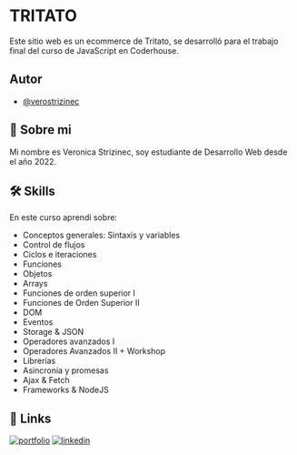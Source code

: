 
#   TRITATO

Este sitio web es un ecommerce de Tritato, se desarrolló para el trabajo final del curso de JavaScript en Coderhouse.


## Autor

- [@verostrizinec](https://www.github.com/verostrizinec)


## 🚀 Sobre mi
Mi nombre es Veronica Strizinec, soy estudiante de Desarrollo Web desde el año 2022.


## 🛠 Skills
En este curso aprendi sobre:

- Conceptos generales: Sintaxis y variables
- Control de flujos
- Ciclos e iteraciones
- Funciones
- Objetos
- Arrays
- Funciones de orden superior I
- Funciones de Orden Superior II
- DOM
- Eventos
- Storage & JSON
- Operadores avanzados I
- Operadores Avanzados II + Workshop
- Librerías
- Asincronía y promesas
- Ajax & Fetch
- Frameworks & NodeJS

## 🔗 Links
[![portfolio](https://img.shields.io/badge/my_portfolio-000?style=for-the-badge&logo=ko-fi&logoColor=white)](https://verostrizinec.github.io/)
[![linkedin](https://img.shields.io/badge/linkedin-0A66C2?style=for-the-badge&logo=linkedin&logoColor=white)](https://www.linkedin.com/veronicastrizinec)



